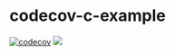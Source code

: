 # codecov-c-example

[![codecov](https://codecov.io/gh/Korkrane/codecov-c-example/branch/main/graph/badge.svg?token=9F7JYM5CZQ)](https://codecov.io/gh/Korkrane/codecov-c-example) ![](https://img.shields.io/github/languages/code-size/Korkrane/codecov-c-example?label=size&style=flat-square)
